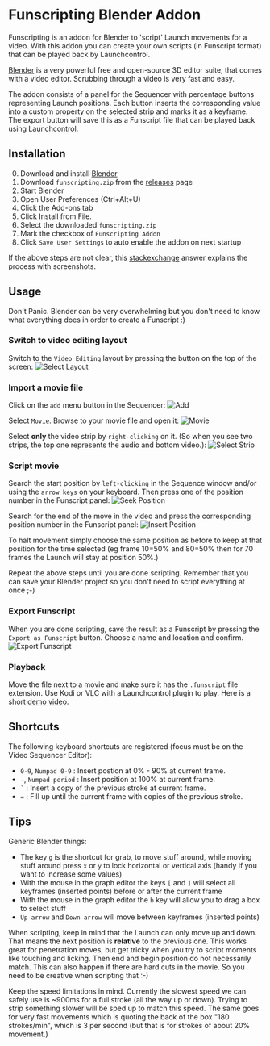 Funscripting Blender Addon
==========================

Funscripting is an addon for Blender to 'script' Launch movements for a video.
With this addon you can create your own scripts (in Funscript format) that can
be played back by Launchcontrol.

[Blender](https://www.blender.org/) is a very powerful free and open-source 3D
editor suite, that comes with a video editor. Scrubbing through a video is very
fast and easy.

The addon consists of a panel for the Sequencer with percentage buttons
representing Launch positions. Each button inserts the corresponding value into
a custom property on the selected strip and marks it as a keyframe. The export
button will save this as a Funscript file that can be played back using
Launchcontrol.

Installation
------------

0. Download and install [Blender](https://www.blender.org/)
1. Download `funscripting.zip` from the [releases](https://github.com/funjack/launchcontrol/releases) page
2. Start Blender
3. Open User Preferences (Ctrl+Alt+U)
4. Click the Add-ons tab
5. Click Install from File.
6. Select the downloaded `funscripting.zip`
7. Mark the checkbox of `Funscripting Addon`
8. Click `Save User Settings` to auto enable the addon on next startup

If the above steps are not clear, this
[stackexchange](https://blender.stackexchange.com/questions/1688/installing-an-addon)
answer explains the process with screenshots.

Usage
-----

Don't Panic. Blender can be very overwhelming but you don't need to know what
everything does in order to create a Funscript :)

### Switch to video editing layout

Switch to the `Video Editing` layout by pressing the button on the top of the
screen:
![Select Layout](./doc/01-select-layout.jpg "Select Layout")

### Import a movie file

Click on the `add` menu button in the Sequencer:
![Add](./doc/02-add-movie.jpg "Add")

Select `Movie`. Browse to your movie file and open it:
![Movie](./doc/03-add-movie.jpg "Movie")

Select **only** the video strip by `right-clicking` on it. (So when you see two strips, the
top one represents the audio and bottom video.):
![Select Strip](./doc/04-select-strip.jpg "Select Strip")

### Script movie

Search the start position by `left-clicking` in the Sequence window and/or
using the `arrow keys` on your keyboard. Then press one of the position number
in the Funscript panel:
![Seek Position](./doc/05-seek-insert.jpg "Seek Position")

Search for the end of the move in the video and press the corresponding
position number in the Funscript panel:
![Insert Position](./doc/06-seek-insert.jpg "Insert Position")

To halt movement simply choose the same position as before to keep at that
position for the time selected (eg frame 10=50% and 80=50% then for 70
frames the Launch will stay at position 50%.)

Repeat the above steps until you are done scripting. Remember that you can save
your Blender project so you don't need to script everything at once ;-)

### Export Funscript

When you are done scripting, save the result as a Funscript by pressing the
`Export as Funscript` button.  Choose a name and location and confirm.
![Export Funscript](./doc/07-export-funscript.jpg "Export Funscript")

### Playback

Move the file next to a movie and make sure it has the `.funscript` file
extension. Use Kodi or VLC with a Launchcontrol plugin to play. Here is a short
[demo video](https://vid.me/HpwK).


Shortcuts
---------

The following keyboard shortcuts are registered (focus must be on the Video
Sequencer Editor):

- `0-9`, `Numpad 0-9` : Insert postion at 0% - 90% at current frame.
- `-`, `Numpad period` : Insert position at 100% at current frame.
- `` ` ``  : Insert a copy of the previous stroke at current frame.
- `=`  : Fill up until the current frame with copies of the previous stroke.

Tips
----

Generic Blender things:

- The key `g` is the shortcut for grab, to move stuff around, while moving stuff
  around press `x` or `y` to lock horizontal or vertical axis (handy if you
  want to increase some values)
- With the mouse in the graph editor the keys `[` and `]` will select all
  keyframes (inserted points) before or after the current frame
- With the mouse in the graph editor the `b` key will allow you to drag a box
  to select stuff
- `Up arrow` and `Down arrow` will move between keyframes (inserted points)

When scripting, keep in mind that the Launch can only move up and down. That
means the next position is **relative** to the previous one. This works great
for penetration moves, but get tricky when you try to script moments like
touching and licking. Then end and begin position do not necessarily match.
This can also happen if there are hard cuts in the movie. So you need to be
creative when scripting that :-)

Keep the speed limitations in mind. Currently the slowest speed we can safely
use is ~900ms for a full stroke (all the way up or down). Trying to strip
something slower will be sped up to match this speed. The same goes for very
fast movements which is quoting the back of the box "180 strokes/min", which is
3 per second (but that is for strokes of about 20% movement.)
